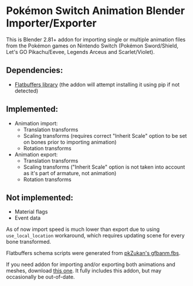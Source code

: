 # Pokémon Switch Animation Blender Importer/Exporter

This is Blender 2.81+ addon for importing single or multiple animation files from the Pokémon games on Nintendo Switch (Pokémon Sword/Shield, Let's GO Pikachu/Eevee, Legends Arceus and Scarlet/Violet).
## Dependencies:
- [Flatbuffers library](https://pypi.org/project/flatbuffers/) (the addon will attempt installing it using pip if not detected)
## Implemented:
- Animation import:
  - Translation transforms
  - Scaling transforms (requires correct "Inherit Scale" option to be set on bones prior to importing animation)
  - Rotation transforms
- Animation export:
  - Translation transforms
  - Scaling transforms ("Inherit Scale" option is not taken into account as it's part of armature, not animation)
  - Rotation transforms
## Not implemented:
- Material flags
- Event data

As of now import speed is much lower than export due to using `use_local_location` workaround, which requires updating scene for every bone transformed.

Flatbuffers schema scripts were generated from [pkZukan's gfbanm.fbs](https://github.com/pkZukan/PokeDocs/blob/main/SWSH/Flatbuffers/Animation/gfbanm.fbs).

If you need addon for importing and/or exporting both animations and meshes, download [this one](https://github.com/ChicoEevee/Pokemon-Switch-V2-Model-Importer-Blender). It fully includes this addon, but may occasionally be out-of-date.